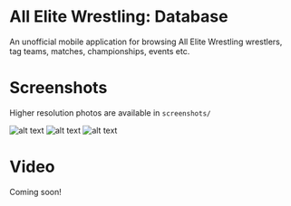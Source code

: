 # All Elite Wrestling: Database
An unofficial mobile application for browsing All Elite Wrestling wrestlers, tag teams, matches, championships, events etc.

# Screenshots
Higher resolution photos are available in `screenshots/`

![alt text](https://i.imgur.com/RdyyNc5m.jpg) ![alt text](https://i.imgur.com/rvJha9am.jpg) ![alt text](https://i.imgur.com/0N1AFxQm.jpg)

# Video
Coming soon!
